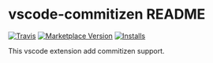 # vscode-commitizen README

[![Travis](https://img.shields.io/travis/KnisterPeter/vscode-commitizen.svg)](https://github.com/KnisterPeter/vscode-commitizen)
[![Marketplace Version](http://vsmarketplacebadge.apphb.com/version/knisterpeter.vscode-commitizen.svg)](https://marketplace.visualstudio.com/items?itemName=KnisterPeter.vscode-commitizen)
[![Installs](http://vsmarketplacebadge.apphb.com/installs/knisterpeter.vscode-commitizen.svg)](https://marketplace.visualstudio.com/items?itemName=KnisterPeter.vscode-commitizen)

This vscode extension add commitizen support.
